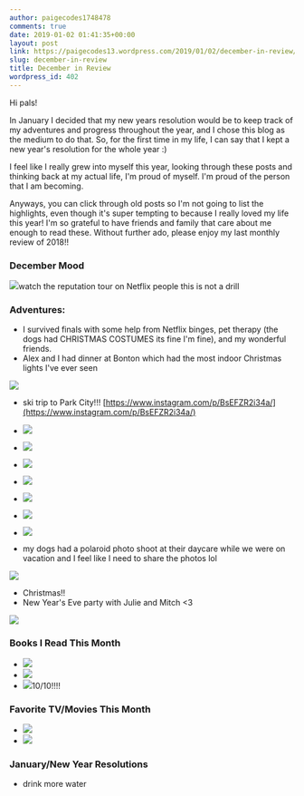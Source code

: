 ```yaml
---
author: paigecodes1748478
comments: true
date: 2019-01-02 01:41:35+00:00
layout: post
link: https://paigecodes13.wordpress.com/2019/01/02/december-in-review/
slug: december-in-review
title: December in Review
wordpress_id: 402
---
```





Hi pals! 







In January I decided that my new years resolution would be to keep track of my adventures and progress throughout the year, and I chose this blog as the medium to do that. So, for the first time in my life, I can say that I kept a new year's resolution for the whole year :)







I feel like I really grew into myself this year, looking through these posts and thinking back at my actual life, I'm proud of myself. I'm proud of the person that I am becoming.   








Anyways, you can click through old posts so I'm not going to list the highlights, even though it's super tempting to because I really loved my life this year! I'm so grateful to have friends and family that care about me enough to read these. Without further ado, please enjoy my last monthly review of 2018!! 







### December Mood





![](https://paigecodes13.files.wordpress.com/2018/12/mooddecember.jpg)watch the reputation tour on Netflix people this is not a drill





### Adventures:







  * I survived finals with some help from Netflix binges, pet therapy (the dogs had CHRISTMAS COSTUMES its fine I'm fine), and my wonderful friends. 
  * Alex and I had dinner at Bonton which had the most indoor Christmas lights I've ever seen 




![](https://paigecodes13.files.wordpress.com/2018/12/IMG_20181211_185315.jpg)





  * ski trip to Park City!!! [https://www.instagram.com/p/BsEFZR2i34a/](https://www.instagram.com/p/BsEFZR2i34a/)





  * ![](https://paigecodes13.files.wordpress.com/2019/01/IMG_20181218_104054.jpg)
  * ![](https://paigecodes13.files.wordpress.com/2019/01/2018-12-18-04.30.36-1.jpg)
  * ![](https://paigecodes13.files.wordpress.com/2019/01/IMG_20181220_192023.jpg)
  * ![](https://paigecodes13.files.wordpress.com/2019/01/GPTempDownload.jpg)
  * ![](https://paigecodes13.files.wordpress.com/2019/01/2018-12-22-04.28.14-1.jpg)
  * ![](https://paigecodes13.files.wordpress.com/2019/01/IMG_4219.jpg)
  * ![](https://paigecodes13.files.wordpress.com/2019/01/2018-12-23-01.10.59-1.jpg)





  * my dogs had a polaroid photo shoot at their daycare while we were on vacation and I feel like I need to share the photos lol




![](https://paigecodes13.files.wordpress.com/2019/01/Snapchat-704196200.jpg)





  * Christmas!! 
  * New Year's Eve party with Julie and Mitch <3




![](https://paigecodes13.files.wordpress.com/2019/01/2019-01-01-10.48.47-1.jpg)





### Books I Read This Month







  * ![](https://paigecodes13.files.wordpress.com/2019/01/51eaZ1mO9ML._SX321_BO1204203200_.jpg)
  * ![](https://paigecodes13.files.wordpress.com/2019/01/9780735213654.jpeg)
  * ![](https://paigecodes13.files.wordpress.com/2019/01/41MVfoRGbL._SX320_BO1204203200_.jpg)10/10!!!!






### Favorite TV/Movies This Month 







  * ![](https://paigecodes13.files.wordpress.com/2019/01/taylor-swift-stadium-tour-netflix-track-list.png)
  * ![](https://paigecodes13.files.wordpress.com/2019/01/bird-box.jpg)






### January/New Year Resolutions







  * drink more water 


